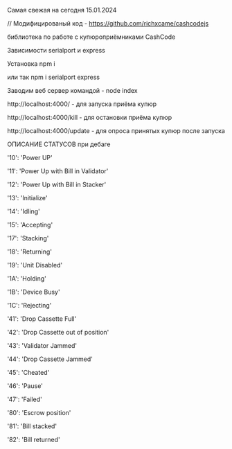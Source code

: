Самая свежая на сегодня 15.01.2024 

// Модифицированый код - https://github.com/richxcame/cashcodejs

библиотека по работе с купюроприёмниками CashCode

Зависимости serialport и express 

Установка npm i 

или так npm i serialport express

Заводим веб сервер командой - node index

http://localhost:4000/ - для запуска приёма купюр

http://localhost:4000/kill - для остановки приёма купюр

http://localhost:4000/update - для опроса принятых купюр после запуска



ОПИСАНИЕ СТАТУСОВ при дебаге

'10': 'Power UP'

'11': 'Power Up with Bill in Validator'

'12': 'Power Up with Bill in Stacker'

'13': 'Initialize'

'14': 'Idling'

'15': 'Accepting'

'17': 'Stacking'

'18': 'Returning'

'19': 'Unit Disabled'

'1A': 'Holding'

'1B': 'Device Busy'

'1C': 'Rejecting'

'41': 'Drop Cassette Full'

'42': 'Drop Cassette out of position'

'43': 'Validator Jammed'

'44': 'Drop Cassette Jammed'

'45': 'Cheated'

'46': 'Pause'

'47': 'Failed'

'80': 'Escrow position'

'81': 'Bill stacked'

'82': 'Bill returned'
